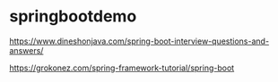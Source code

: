 # springbootdemo


https://www.dineshonjava.com/spring-boot-interview-questions-and-answers/

https://grokonez.com/spring-framework-tutorial/spring-boot


